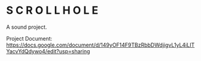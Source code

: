 # S C R O L L H O L E

A sound project.

Project Document: https://docs.google.com/document/d/149yOF14F9TBzRbbDWdjigvL1yL4iLITYacvYdQdywo4/edit?usp=sharing

